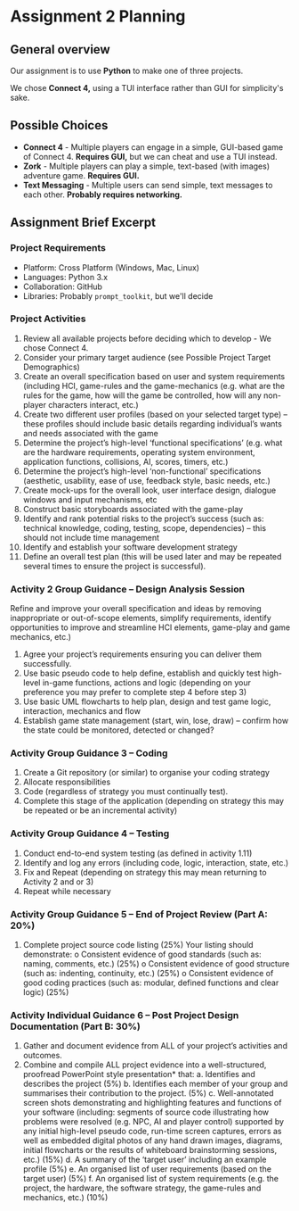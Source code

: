 # Assignment 2 Planning

## General overview

Our assignment is to use **Python** to make one of three projects.

We chose **Connect 4,** using a TUI interface rather than GUI for simplicity's sake.

## Possible Choices

*	**Connect 4** - Multiple players can engage in a simple, GUI-based game of Connect 4. **Requires GUI,** but we can cheat and use a TUI instead.
*	**Zork** - Multiple players can play a simple, text-based (with images) adventure game. **Requires GUI.**
*	**Text Messaging** - Multiple users can send simple, text messages to each other. **Probably requires networking.**

<!-- So basically these are all horrible -->

## Assignment Brief Excerpt

### Project Requirements

* Platform: Cross Platform (Windows, Mac, Linux)
* Languages: Python 3.x
* Collaboration: GitHub
* Libraries: Probably `prompt_toolkit`, but we'll decide

### Project Activities

1.	Review all available projects before deciding which to develop - We chose Connect 4.
2.	Consider your primary target audience (see Possible Project Target Demographics)
3.	Create an overall specification based on user and system requirements (including HCI, game-rules and the game-mechanics (e.g. what are the rules for the game, how will the game be controlled, how will any non-player characters interact, etc.)
4.	Create two different user profiles (based on your selected target type) – these profiles should include basic details regarding individual’s wants and needs associated with the game
5.	Determine the project’s high-level ‘functional specifications’ (e.g. what are the hardware requirements, operating system environment, application functions, collisions, AI, scores, timers, etc.)
6.	Determine the project’s high-level ‘non-functional’ specifications (aesthetic, usability, ease of use, feedback style, basic needs, etc.) 
7.	Create mock-ups for the overall look, user interface design, dialogue windows and input mechanisms, etc
8.	Construct basic storyboards associated with the game-play
9.	Identify and rank potential risks to the project’s success (such as: technical knowledge, coding, testing, scope, dependencies) – this should not include time management
10.	Identify and establish your software development strategy
11.	Define an overall test plan (this will be used later and may be repeated several times to ensure the project is successful).


### Activity 2 Group Guidance – Design Analysis Session

Refine and improve your overall specification and ideas by removing inappropriate or out-of-scope elements, simplify requirements, identify opportunities to improve and streamline HCI elements, game-play and game mechanics, etc.)

1.	Agree your project’s requirements ensuring you can deliver them successfully.
2.	Use basic pseudo code to help define, establish and quickly test high-level in-game functions, actions and logic (depending on your preference you may prefer to complete step 4 before step 3)
3.	Use basic UML flowcharts to help plan, design and test game logic, interaction, mechanics and flow
4.	Establish game state management (start, win, lose, draw) – confirm how the state could be monitored, detected or changed?

### Activity Group Guidance 3 – Coding

1.	Create a Git repository (or similar) to organise your coding strategy 
2.	Allocate responsibilities 
3.	Code (regardless of strategy you must continually test).
4.	Complete this stage of the application (depending on strategy this may be repeated or be an incremental activity)

### Activity Group Guidance 4 – Testing

1.	Conduct end-to-end system testing (as defined in activity 1.11)
2.	Identify and log any errors (including code, logic, interaction, state, etc.)
3.	Fix and Repeat (depending on strategy this may mean returning to Activity 2 and or 3)
4.	Repeat while necessary


### Activity Group Guidance 5 – End of Project Review (Part A: 20%)

1.	Complete project source code listing (25%) 
Your listing should demonstrate:
o	Consistent evidence of good standards (such as: naming, comments, etc.) (25%)
o	Consistent evidence of good structure (such as: indenting, continuity, etc.) (25%)
o	Consistent evidence of good coding practices (such as: modular, defined functions and clear logic) (25%) 


### Activity Individual Guidance 6 – Post Project Design Documentation (Part B: 30%)

1.	Gather and document evidence from ALL of your project’s activities and outcomes. 
2.	Combine and compile ALL project evidence into a well-structured, proofread PowerPoint style presentation* that:
a.	Identifies and describes the project (5%)
b.	Identifies each member of your group and summarises their contribution to the project. (5%) 
c.	Well-annotated screen shots demonstrating and highlighting features and functions of your software (including: segments of source code illustrating how problems were resolved (e.g. NPC, AI and player control) supported by any initial high-level pseudo code, run-time screen captures, errors as well as embedded digital photos of any hand drawn images, diagrams, initial flowcharts or the results of whiteboard brainstorming sessions, etc.) (15%)
d.	A summary of the ‘target user’ including an example profile (5%)
e.	An organised list of user requirements (based on the target user) (5%)
f.	An organised list of system requirements (e.g. the project, the hardware, the software strategy, the game-rules and mechanics, etc.) (10%)
